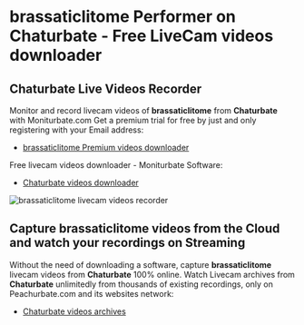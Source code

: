 # brassaticlitome Performer on Chaturbate - Free LiveCam videos downloader

## Chaturbate Live Videos Recorder

Monitor and record livecam videos of **brassaticlitome** from **Chaturbate** with Moniturbate.com
Get a premium trial for free by just and only registering with your Email address:
* [brassaticlitome Premium videos downloader](https://moniturbate.com/request-demo-licence-key.html)

Free livecam videos downloader - Moniturbate Software:
* [Chaturbate videos downloader](https://moniturbate.com/moniturbate-download-software.html)

![brassaticlitome livecam videos recorder](https://peachurnet.com/templates/moniturbate-software.png)


## Capture brassaticlitome videos from the Cloud and watch your recordings on Streaming

Without the need of downloading a software, capture **brassaticlitome** livecam videos from **Chaturbate** 100% online.
Watch Livecam archives from **Chaturbate** unlimitedly from thousands of existing recordings, only on Peachurbate.com and its websites network:
* [Chaturbate videos archives](https://peachurnet.com/)